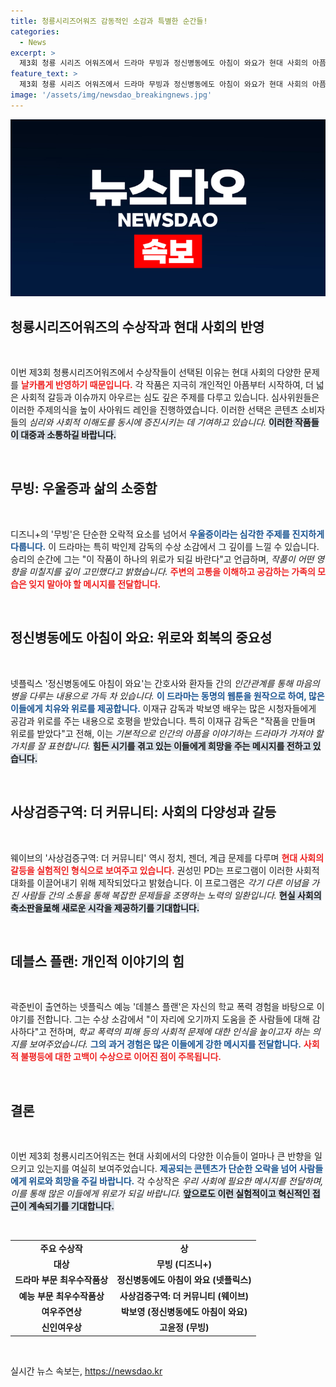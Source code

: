 ```yaml
---
title: 청룡시리즈어워즈 감동적인 소감과 특별한 순간들!
categories:
  - News
excerpt: >
  제3회 청룡 시리즈 어워즈에서 드라마 무빙과 정신병동에도 아침이 와요가 현대 사회의 아픔을 치유하며 큰 사랑을 받았다. 각 작품의 수상 소감 또한 깊은 감동을 안겼다.
feature_text: >
  제3회 청룡 시리즈 어워즈에서 드라마 무빙과 정신병동에도 아침이 와요가 현대 사회의 아픔을 치유하며 큰 사랑을 받았다. 각 작품의 수상 소감 또한 깊은 감동을 안겼다.
image: '/assets/img/newsdao_breakingnews.jpg'
---
```


<p><img src="/assets/img/newsdao_breakingnews.jpg" alt="koreaapp 속보" /></p>

<h2 data-ke-size="size26">청룡시리즈어워즈의 수상작과 현대 사회의 반영</h2>

<p data-ke-size="size16">&nbsp;</p>

<p>이번 제3회 청룡시리즈어워즈에서 수상작들이 선택된 이유는 현대 사회의 다양한 문제를 <b><span style="color: #ee2323;">날카롭게 반영하기 때문입니다.</span></b> 각 작품은 지극히 개인적인 아픔부터 시작하여, 더 넓은 사회적 갈등과 이슈까지 아우르는 심도 깊은 주제를 다루고 있습니다. 심사위원들은 이러한 주제의식을 높이 사아워드 레인을 진행하였습니다. 이러한 선택은 콘텐츠 소비자들의 <em>심리와 사회적 이해도를 동시에 증진시키는 데 기여하고 있습니다.</em> <b><span style="background-color: #21538527;">이러한 작품들이 대중과 소통하길 바랍니다.</span></b> </p>

<p data-ke-size="size16">&nbsp;</p>

<h2 data-ke-size="size26">무빙: 우울증과 삶의 소중함</h2>

<p data-ke-size="size16">&nbsp;</p>

<p>디즈니+의 '무빙'은 단순한 오락적 요소를 넘어서 <b><span style="color: #1a5490;">우울증이라는 심각한 주제를 진지하게 다룹니다.</span></b> 이 드라마는 특히 박인제 감독의 수상 소감에서 그 깊이를 느낄 수 있습니다. 승리의 순간에 그는 "이 작품이 하나의 위로가 되길 바란다"고 언급하며, <em>작품이 어떤 영향을 미칠지를 깊이 고민했다고 밝혔습니다.</em> <b><span style="color: #ee2323;">주변의 고통을 이해하고 공감하는 가족의 모습은 잊지 말아야 할 메시지를 전달합니다.</span></b> </p>

<p data-ke-size="size16">&nbsp;</p>

<h2 data-ke-size="size26">정신병동에도 아침이 와요: 위로와 회복의 중요성</h2>

<p data-ke-size="size16">&nbsp;</p>

<p>넷플릭스 '정신병동에도 아침이 와요'는 간호사와 환자들 간의 <em>인간관계를 통해 마음의 병을 다루는 내용으로 가득 차 있습니다.</em> <b><span style="color: #1a5490;">이 드라마는 동명의 웹툰을 원작으로 하여, 많은 이들에게 치유와 위로를 제공합니다.</span></b> 이재규 감독과 박보영 배우는 많은 시청자들에게 공감과 위로를 주는 내용으로 호평을 받았습니다. 특히 이재규 감독은 "작품을 만들며 위로를 받았다"고 전해, 이는 <em>기본적으로 인간의 아픔을 이야기하는 드라마가 가져야 할 가치를 잘 표현합니다.</em> <b><span style="background-color: #21538527;">힘든 시기를 겪고 있는 이들에게 희망을 주는 메시지를 전하고 있습니다.</span></b></p>

<p data-ke-size="size16">&nbsp;</p>

<h2 data-ke-size="size26">사상검증구역: 더 커뮤니티: 사회의 다양성과 갈등</h2>

<p data-ke-size="size16">&nbsp;</p>

<p>웨이브의 '사상검증구역: 더 커뮤니티' 역시 정치, 젠더, 계급 문제를 다루며 <b><span style="color: #ee2323;">현대 사회의 갈등을 실험적인 형식으로 보여주고 있습니다.</span></b> 권성민 PD는 프로그램이 이러한 사회적 대화를 이끌어내기 위해 제작되었다고 밝혔습니다. 이 프로그램은 <em>각기 다른 이념을 가진 사람들 간의 소통을 통해 복잡한 문제들을 조명하는 노력의 일환입니다.</em> <b><span style="background-color: #21538527;">현실 사회의 축소판을呈해 새로운 시각을 제공하기를 기대합니다.</span></b> </p>

<p data-ke-size="size16">&nbsp;</p>

<h2 data-ke-size="size26">데블스 플랜: 개인적 이야기의 힘</h2>

<p data-ke-size="size16">&nbsp;</p>

<p>곽준빈이 출연하는 넷플릭스 예능 '데블스 플랜'은 자신의 학교 폭력 경험을 바탕으로 이야기를 전합니다. 그는 수상 소감에서 "이 자리에 오기까지 도움을 준 사람들에 대해 감사하다"고 전하며, <em>학교 폭력의 피해 등의 사회적 문제에 대한 인식을 높이고자 하는 의지를 보여주었습니다.</em> <b><span style="color: #1a5490;">그의 과거 경험은 많은 이들에게 강한 메시지를 전달합니다.</span></b> <b><span style="color: #ee2323;">사회적 불평등에 대한 고백이 수상으로 이어진 점이 주목됩니다.</span></b> </p>

<p data-ke-size="size16">&nbsp;</p>

<h2 data-ke-size="size26">결론</h2>

<p data-ke-size="size16">&nbsp;</p>

<p>이번 제3회 청룡시리즈어워즈는 현대 사회에서의 다양한 이슈들이 얼마나 큰 반향을 일으키고 있는지를 여실히 보여주었습니다. <b><span style="color: #1a5490;">제공되는 콘텐츠가 단순한 오락을 넘어 사람들에게 위로와 희망을 주길 바랍니다.</span></b> 각 수상작은 <em>우리 사회에 필요한 메시지를 전달하며, 이를 통해 많은 이들에게 위로가 되길 바랍니다.</em> <b><span style="background-color: #21538527;">앞으로도 이런 실험적이고 혁신적인 접근이 계속되기를 기대합니다.</span></b> </p>

<p data-ke-size="size16">&nbsp;</p>

<table style="width: 100%;">
  <tbody>
    <tr>
      <td style="text-align: center; height: 17px;"><b>주요 수상작</b></td>
      <td style="text-align: center; height: 17px;"><b>상</b></td>
    </tr>
    <tr>
      <td style="text-align: center; height: 17px;"><b>대상</b></td>
      <td style="text-align: center; height: 17px;"><b>무빙 (디즈니+)</b></td>
    </tr>
    <tr>
      <td style="text-align: center; height: 17px;"><b>드라마 부문 최우수작품상</b></td>
      <td style="text-align: center; height: 17px;"><b>정신병동에도 아침이 와요 (넷플릭스)</b></td>
    </tr>
    <tr>
      <td style="text-align: center; height: 17px;"><b>예능 부문 최우수작품상</b></td>
      <td style="text-align: center; height: 17px;"><b>사상검증구역: 더 커뮤니티 (웨이브)</b></td>
    </tr>
    <tr>
      <td style="text-align: center; height: 17px;"><b>여우주연상</b></td>
      <td style="text-align: center; height: 17px;"><b>박보영 (정신병동에도 아침이 와요)</b></td>
    </tr>
    <tr>
      <td style="text-align: center; height: 17px;"><b>신인여우상</b></td>
      <td style="text-align: center; height: 17px;"><b>고윤정 (무빙)</b></td>
    </tr>
  </tbody>
</table>

<p data-ke-size="size16">&nbsp;</p>
실시간 뉴스 속보는, <a href="https://newsdao.kr" rel="dofollow">https://newsdao.kr</a>


